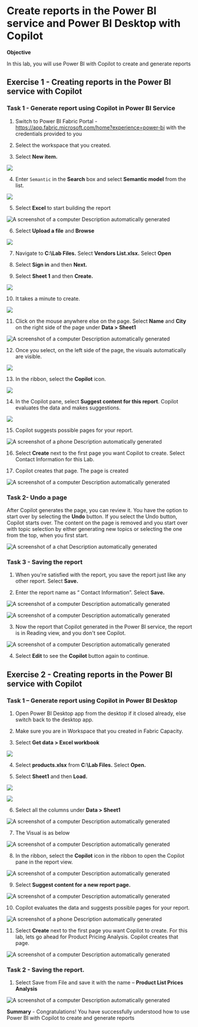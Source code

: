 # Create reports in the Power BI service and Power BI Desktop with Copilot 

**Objective** 

In this lab, you will use Power BI with Copilot to create and generate reports 

## Exercise 1 - Creating reports in the Power BI service with Copilot

### Task 1 - Generate report using Copilot in Power BI Service

1.  Switch to Power BI Fabric Portal -
    <https://app.fabric.microsoft.com/home?experience=power-bi> with
    the credentials provided to you

2.  Select the workspace that you created.

3.  Select **New item.**

![](./media/media2/image1.png)

4.  Enter `Semantic` in the **Search** box and select **Semantic
    model** from the list.

![](./media/media2/image2.png)

5.  Select **Excel** to start building the report

![A screenshot of a computer Description automatically
generated](./media/media2/image3.png)

6.  Select **Upload a file** and **Browse**

![](./media/media2/image4.png)

7.  Navigate to **C:\Lab Files.** Select **Vendors List.xlsx.** Select
    **Open**

8.  Select **Sign in** and then **Next.**

9.  Select **Sheet 1** and then **Create.**

![](./media/media2/image5.png)

10. It takes a minute to create.

![](./media/media2/image6.png)

11. Click on the mouse anywhere else on the page. Select **Name** and
    **City** on the right side of the page under **Data \> Sheet1**

![A screenshot of a computer Description automatically
generated](./media/media2/image7.png)

12. Once you select, on the left side of the page, the visuals
    automatically are visible.

![](./media/media2/image8.png)

13. In the ribbon, select the **Copilot** icon.

![](./media/media2/image9.png)

14. In the Copilot pane, select **Suggest content for this report**.
    Copilot evaluates the data and makes suggestions.

![](./media/media2/image10.png)

15. Copilot suggests possible pages for your report.

![A screenshot of a phone Description automatically
generated](./media/media2/image11.png)

16. Select **Create** next to the first page you want Copilot to create.
    Select Contact Information for this Lab.

17. Copilot creates that page. The page is created

![A screenshot of a computer Description automatically
generated](./media/media2/image12.png)

### Task 2- Undo a page

After Copilot generates the page, you can review it. You have the option
to start over by selecting the **Undo** button. If you select the Undo
button, Copilot starts over. The content on the page is removed and you
start over with topic selection by either generating new topics or
selecting the one from the top, when you first start.

![A screenshot of a chat Description automatically
generated](./media/media2/image13.png)

### Task 3 - Saving the report

1.  When you're satisfied with the report, you save the report just like
    any other report. Select **Save.**

2.  Enter the report name as “ Contact Information”. Select **Save.**

![A screenshot of a computer Description automatically
generated](./media/media2/image14.png)

![A screenshot of a computer Description automatically
generated](./media/media2/image15.png)

3.  Now the report that Copilot generated in the Power BI service, the
    report is in Reading view, and you don't see Copilot.

![A screenshot of a computer Description automatically
generated](./media/media2/image16.png)

4.  Select **Edit** to see the **Copilot** button again to continue.

## Exercise 2 - Creating reports in the Power BI service with Copilot

### Task 1 – Generate report using Copilot in Power BI Desktop

1.  Open Power BI Desktop app from the desktop if it closed already,
    else switch back to the desktop app.

2.  Make sure you are in Workspace that you created in Fabric Capacity.

3.  Select **Get data \> Excel workbook**

![](./media/media2/image17.png)

4.  Select **products.xlsx** from **C:\Lab Files.** Select **Open.**

5.  Select **Sheet1** and then **Load.**

![](./media/media2/image18.png)

![](./media/media2/image19.png)

6.  Select all the columns under **Data \> Sheet1**

![A screenshot of a computer Description automatically
generated](./media/media2/image20.png)

7.  The Visual is as below

![A screenshot of a computer Description automatically
generated](./media/media2/image21.png)

8.  In the ribbon, select the **Copilot** icon in the ribbon to open the
    Copilot pane in the report view.

![A screenshot of a computer Description automatically
generated](./media/media2/image22.png)

9.  Select **Suggest content for a new report page.**

![A screenshot of a computer Description automatically
generated](./media/media2/image23.png)

10. Copilot evaluates the data and suggests possible pages for your
    report.

![A screenshot of a phone Description automatically
generated](./media/media2/image24.png)

11. Select **Create** next to the first page you want Copilot to create.
    For this lab, lets go ahead for Product Pricing Analysis. Copilot
    creates that page.

![A screenshot of a computer Description automatically
generated](./media/media2/image25.png)

### Task 2 - Saving the report.

1.  Select Save from File and save it with the name – **Product List
    Prices Analysis**

![A screenshot of a computer Description automatically
generated](./media/media2/image26.png)


**Summary** - Congratulations!  You have successfully understood how to use Power BI with Copilot to create and generate reports 